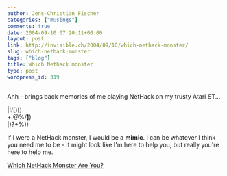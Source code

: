 ```yaml
---
author: Jens-Christian Fischer
categories: ["musings"]
comments: true
date: 2004-09-10 07:20:11+00:00
layout: post
link: http://invisible.ch/2004/09/10/which-nethack-monster/
slug: which-nethack-monster
tags: ["blog"]
title: Which Nethack monster
type: post
wordpress_id: 319
---
```


Ahh - brings back memories of me playing NetHack on my trusty Atari ST...



|!/[)[)  
+.@%/**]**)  
|)?+%))

If I were a NetHack monster, I would be a **mimic**. I can be whatever I think you need me to be - it might look like I'm here to help you, but really you're here to help me.

[Which NetHack Monster Are You?](http://kevan.org/nethack)
